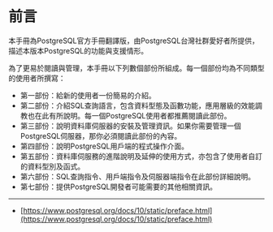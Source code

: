 # 前言

本手冊為PostgreSQL官方手冊翻譯版，由PostgreSQL台灣社群愛好者所提供，描述本版本PostgreSQL的功能與支援情形。

為了更易於閱讀與管理，本手冊以下列數個部份所組成。每一個部份均為不同類型的使用者所撰寫：

* 第一部份：給新的使用者一份簡易的介紹。
* 第二部份：介紹SQL查詢語言，包含資料型態及函數功能，應用層級的效能調教也在此有所說明。每一個PostgreSQL使用者都推薦閱讀此部份。
* 第三部份：說明資料庫伺服器的安裝及管理資訊。如果你需要管理一個PostgreSQL伺服器，那你必須閱讀此部份的內容。
* 第四部份：說明PostgreSQL用戶端的程式操作介面。
* 第五部份：資料庫伺服務的進階說明及延伸的使用方式，亦包含了使用者自訂的資料型別及函式。
* 第六部份：SQL查詢指令、用戶端指令及伺服器端指令在此部份詳細說明。
* 第七部份：提供PostgreSQL開發者可能需要的其他相關資訊。

---

* [https://www.postgresql.org/docs/10/static/preface.html](https://www.postgresql.org/docs/10/static/preface.html)



